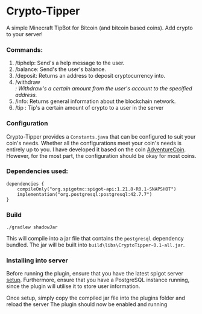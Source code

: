 # Crypto-Tipper
A simple Minecraft TipBot for Bitcoin (and bitcoin based coins). Add crypto to your server!

### Commands:
1. /tiphelp: Send's a help message to the user.
2. /balance: Send's the user's balance.
3. /deposit: Returns an address to deposit cryptocurrency into.
4. /withdraw <amount> <address>: Withdraw's a certain amount from the user's account to the specified address.
5. /info: Returns general information about the blockchain network.
6. /tip <username> <amount>: Tip's a certain amount of crypto to a user in the server

### Configuration
Crypto-Tipper provides a `Constants.java` that can be configured to suit your coin's needs.
Whether all the configurations meet your coin's needs is entirely up to you. I have developed
it based on the coin [AdventureCoin](https://adventurecoin.quest/).
However, for the most part, the configuration should be okay for most coins.

### Dependencies used:
```
dependencies {
    compileOnly("org.spigotmc:spigot-api:1.21.8-R0.1-SNAPSHOT")
    implementation("org.postgresql:postgresql:42.7.7")
}
```

### Build
```
./gradlew shadowJar
```
This will compile into a jar file that contains the `postgresql` dependency bundled. The jar
will be built into `build\libs\CryptoTipper-0.1-all.jar`.

### Installing into server
Before running the plugin, ensure that you have the latest spigot server [setup](https://www.spigotmc.org/wiki/buildtools/).
Furthermore, ensure that you have a PostgreSQL instance running, since the plugin will utilise it to
store user information.

Once setup, simply copy the compiled jar file into the plugins folder and reload the server
The plugin should now be enabled and running

